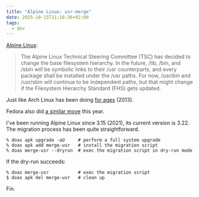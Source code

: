 ```yaml
---
title: "Alpine Linux: usr-merge"
date: 2025-10-15T11:16:36+02:00
tags:
  - dev
---
```


[Alpine Linux](https://alpinelinux.org/posts/2025-10-01-usr-merge.html):

> The Alpine Linux Technical Steering Committee (TSC) has decided to change the
> base filesystem hierarchy. In the future, /lib, /bin, and /sbin will be
> symbolic links to their /usr counterparts, and every package shall be
> installed under the /usr paths. For now, /usr/bin and /usr/sbin will continue
> to be independent paths, but that might change if the Filesystem Hierarchy
> Standard (FHS) gets updated.

Just like Arch Linux has been doing [for
ages](https://www.archlinux.org/news/binaries-move-to-usrbin-requiring-update-intervention/)
(2013).

Fedora also did [a similar
move](https://fedoraproject.org/wiki/Changes/Unify_bin_and_sbin) this year.

I've been running Alpine Linux since 3.15 (2021), its current version is 3.22.
The migration process has been quite straightforward.

```shell
% doas apk upgrade -aU     # perform a full system upgrade
% doas apk add merge-usr   # install the migration script
% doas merge-usr --dryrun  # exec the migration script in dry-run mode
```

If the dry-run succeeds:

```shell
% doas merge-usr           # exec the migration script
$ doas apk del merge-usr   # clean up
```

Fin.
